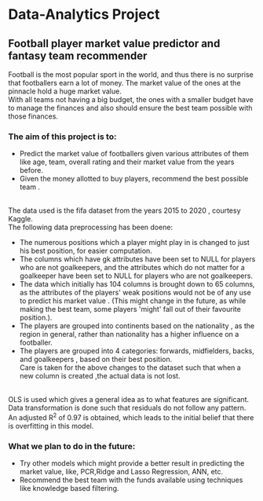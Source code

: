 # Data-Analytics Project
## Football player market value predictor and fantasy team recommender
Football is the most popular sport in the world, and thus there is no surprise that footballers earn a lot of money. The market value of the ones at the pinnacle hold a huge market value.<br>
With all teams not having a big budget, the ones with a smaller budget have to manage the finances and also should ensure the best team possible with those finances.<br>
### The aim of this project is to:
* Predict the market value of footballers given various attributes of them like age, team, overall rating and their market value from the years
before.
* Given the money allotted to buy players, recommend the best possible team .

<br>
The data used is the fifa dataset from the years 2015 to 2020 , courtesy Kaggle.
<br>
The following data preprocessing has been doene:

* The numerous positions which a player might play in is changed to just his best position, for easier computation.
* The columns which have gk attributes have been set to NULL for players who are not goalkeepers, and the attributes which do not matter for a goalkeeper have been set to  NULL for players who are not goalkeepers.
* The data which initially has 104 columns is brought down to 65 columns, as the attributes of the players' weak positions would not be of any use to predict his market value . (This might change in the future, as while making the best team, some players 'might' fall out of their favourite position.).
* The players are grouped into continents based on the nationality , as the region in general, rather than nationality has a higher influence on a footballer.
* The players are grouped into 4 categories: forwards, midfielders, backs, and goalkeepers , based on their best position. <br>
Care is taken for the above changes to the dataset such that when a new column is created ,the actual data is not lost.<br><br>

OLS is used which gives a general idea as to what features are significant.<br>
Data transformation is done such that residuals do not follow any pattern.<br>
An adjusted R<sup>2</sup> of 0.97 is obtained, which leads to the initial belief that there is overfitting in this model.<br>

### What we plan to do in the future:

* Try other models which might provide a better result in predicting the market value, like, PCR,Ridge and Lasso Regression, ANN, etc.
* Recommend the best team with the funds available using techniques like knowledge based filtering.


